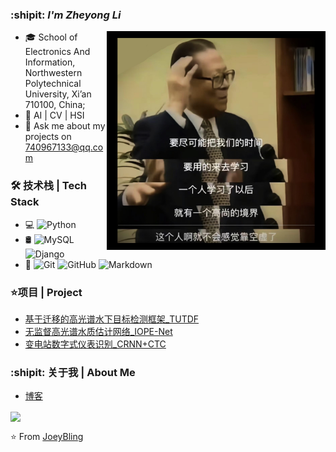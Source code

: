 

### :shipit: ***I'm Zheyong Li***

<img align="right"  width=350 src="https://github.com/lijinchao98/lijinchao98/blob/main/pic/xuexi.jpg" />

- 🎓 School of Electronics And Information, Northwestern Polytechnical University, Xi’an 710100, China;
- 🌱 AI | CV | HSI 
- 💬 Ask me about my projects on [740967133@qq.com](mailto:740967133@qq.com)





### 🛠 技术栈 | Tech Stack

- 💻  ![Python](https://img.shields.io/badge/-Python-brightgreen)
- 🛢  ![MySQL](https://img.shields.io/badge/-MySQL-333333?style=flat&logo=mysql) ![Django](https://img.shields.io/badge/-Django-orange) 
- 🔧  ![Git](https://img.shields.io/badge/-Git-333333?style=flat&logo=git)
![GitHub](https://img.shields.io/badge/-GitHub-333333?style=flat&logo=github)
![Markdown](https://img.shields.io/badge/-Markdown-333333?style=flat&logo=markdown)

### ⭐项目 | Project
- [基于迁移的高光谱水下目标检测框架_TUTDF](https://github.com/lijinchao98/TUTDF)
- [无监督高光谱水质估计网络_IOPE-Net](https://github.com/lijinchao98/IOPE-Net)
- [变电站数字式仪表识别_CRNN+CTC](https://github.com/lijinchao98/digital_pred_func)

### :shipit: 关于我 | About Me
- [博客](http://lizheyong.com)

<img align="center" src="https://github-readme-stats.vercel.app/api/?username=lijinchao98&show_icons=true&theme=tokyonight" />


⭐️ From [JoeyBling](https://github.com/lijinchao98)
